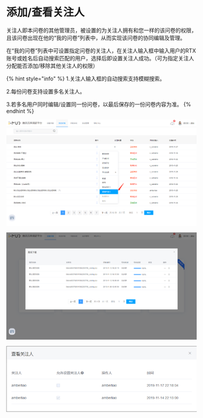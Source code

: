 # 添加/查看关注人

关注人即本问卷的其他管理员，被设置的为关注人拥有和您一样的该问卷的权限，且该问卷出现在他的“我的问卷”列表中，从而实现该问卷的协同编辑及管理。

在“我的问卷”列表中可设置指定问卷的关注人，在关注人输入框中输入用户的RTX账号或姓名后自动搜索匹配的用户，选择后即设置关注人成功。（可为指定关注人分配能否添加/移除其他关注人的权限）

{% hint style="info" %}
1.关注人输入框的自动搜索支持模糊搜索。

2.每份问卷支持设置多名关注人。

3.若多名用户同时编辑/设置同一份问卷，以最后保存的一份问卷内容为准。
{% endhint %}

![&#x6DFB;&#x52A0;&#x5173;&#x6CE8;&#x4EBA;&#x5165;&#x53E3;](../../.gitbook/assets/image%20%282%29.png)

![&#x6DFB;&#x52A0;&#x5173;&#x6CE8;&#x4EBA;](../../.gitbook/assets/image%20%28399%29.png)

![&#x6DFB;&#x52A0;/&#x79FB;&#x9664;&#x5176;&#x4ED6;&#x5173;&#x6CE8;&#x4EBA;&#x6743;&#x9650;&#x7684;&#x7528;&#x6237;&#x4EC5;&#x53EF;&#x67E5;&#x770B;&#x5173;&#x6CE8;&#x4EBA;](../../.gitbook/assets/image%20%2867%29.png)



